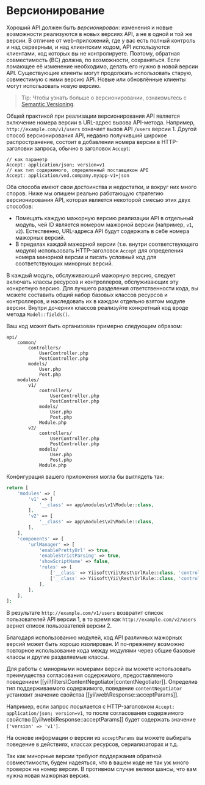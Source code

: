 Версионирование
===============

Хороший API должен быть *версионирован*: изменения и новые возможности реализуются в новых версиях API, а не в одной и
той же версии. В отличие от web-приложений, где у вас есть полный контроль и над серверным, и над клиентским кодом,
API используются клиентами, код которых вы не контролируете. Поэтому, обратная совместимость (BC) должна, по возможности,
сохраняться. Если ломающее её изменение необходимо, делать его нужно в новой версии API. Существующие клиенты могут
продолжать использовать старую, совместимую с ними версию API. Новые или обновлённые клиенты могут использовать новую
версию. 

> Tip: Чтобы узнать больше о версионировании, ознакомьтесь с [Semantic Versioning](http://semver.org/).

Общей практикой при реализации версионирования API является включение номера версии в URL-адрес вызова API-метода.
Например, `http://example.com/v1/users` означает вызов API `/users` версии 1. Другой способ версионирования API,
недавно получивший широкое распространение, состоит в добавлении номера версии в HTTP-заголовки запроса, 
обычно в заголовок `Accept`:

```
// как параметр
Accept: application/json; version=v1
// как тип содержимого, определенный поставщиком API
Accept: application/vnd.company.myapp-v1+json
```

Оба способа имеют свои достоинства и недостатки, и вокруг них много споров. Ниже мы опишем реально работающую стратегию
версионирования API, которая является некоторой смесью этих двух способов:

* Помещать каждую мажорную версию реализации API в отдельный модуль, чей ID является номером мажорной версии (например, `v1`, `v2`).
  Естественно, URL-адреса API будут содержать в себе номера мажорных версий.
* В пределах каждой мажорной версии (т.е. внутри соответствующего модуля) использовать HTTP-заголовок `Accept`
  для определения номера минорной версии и писать условный код для соответствующих минорных версий.

В каждый модуль, обслуживающий мажорную версию, следует включать классы ресурсов и контроллеров,
обслуживающих эту конкретную версию. Для лучшего разделения ответственности кода, вы можете составить общий набор 
базовых классов ресурсов и контроллеров, и наследовать их в каждом отдельно взятом модуле версии. Внутри дочерних классов
реализуйте конкретный код вроде метода `Model::fields()`.

Ваш код может быть организован примерно следующим образом:

```
api/
    common/
        controllers/
            UserController.php
            PostController.php
        models/
            User.php
            Post.php
    modules/
        v1/
            controllers/
                UserController.php
                PostController.php
            models/
                User.php
                Post.php
            Module.php
        v2/
            controllers/
                UserController.php
                PostController.php
            models/
                User.php
                Post.php
            Module.php
```

Конфигурация вашего приложения могла бы выглядеть так:

```php
return [
    'modules' => [
        'v1' => [
            '__class' => app\modules\v1\Module::class,
        ],
        'v2' => [
            '__class' => app\modules\v2\Module::class,
        ],
    ],
    'components' => [
        'urlManager' => [
            'enablePrettyUrl' => true,
            'enableStrictParsing' => true,
            'showScriptName' => false,
            'rules' => [
                ['__class' => Yiisoft\Yii\Rest\UrlRule::class, 'controller' => ['v1/user', 'v1/post']],
                ['__class' => Yiisoft\Yii\Rest\UrlRule::class, 'controller' => ['v2/user', 'v2/post']],
            ],
        ],
    ],
];
```

В результате `http://example.com/v1/users` возвратит список пользователей API версии 1, в то время как
`http://example.com/v2/users` вернет список пользователей версии 2.

Благодаря использованию модулей, код API различных мажорных версий может быть хорошо изолирован. И по-прежнему возможно
повторное использование кода между модулями через общие базовые классы и другие разделяемые классы.

Для работы с минорными номерами версий вы можете использовать преимущества согласования содержимого,
предоставляемого поведением [[yii\filters\ContentNegotiator|contentNegotiator]].
Определив тип поддерживаемого содержимого, поведение `contentNegotiator` установит значение 
свойства [[yii\web\Response::acceptParams]].

Например, если запрос посылается с HTTP-заголовком `Accept: application/json; version=v1`, то после согласования содержимого
свойство [[yii\web\Response::acceptParams]] будет содержать значение `['version' => 'v1']`.

На основе информации о версии из `acceptParams` вы можете выбирать поведение в действиях, классах ресурсов,
сериализаторах и т.д.

Так как минорные версии требуют поддержания обратной совместимости, будем надеяться, что в вашем коде не так уж много
проверок на номер версии. В противном случае велики шансы, что вам нужна новая мажорная версия.
